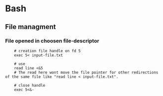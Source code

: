 # Bash

## File managment

### File opened in choosen file-descriptor
```
    # creation file handle on fd 5
    exec 5< input-file.txt
    
    # use
    read line <&5
    # The read here wont move the file pointer for other redirections of the same file like "read line < input-file.txt".
    
    # close handle
    exec 5<&-
```